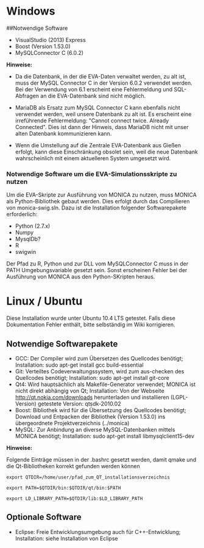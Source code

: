 # Windows

##Notwendige Software

* VisualStudio (2013) Express
* Boost (Version 1.53.0)
* MySQLConnector C (6.0.2) 

**Hinweise:**

* Da die Datenbank, in der die EVA-Daten verwaltet werden, zu alt ist, muss der MySQL Connector C in der Version 6.0.2 verwendet werden. Bei der Verwendung von 6.1 erscheint eine Fehlermeldung und SQL-Abfragen an die EVA-Datenbank sind nicht möglich.

* MariaDB als Ersatz zum MySQL Connector C kann ebenfalls nicht verwendet werden, weil unsere Datenbank zu alt ist. Es erscheint eine irreführende Fehlermeldung: "Cannot connect twice. Already Connected". Dies ist dann der Hinweis, dass MariaDB nicht mit unser alten Datenbank kommunizieren kann.

* Wenn die Umstellung auf die Zentrale EVA-Datenbank aus Gießen erfolgt, kann diese Einschränkung obsolet sein, weil die neue Datenbank wahrscheinlich mit einem aktuelleren System umgesetzt wird.

### Notwendige Software um die EVA-Simulationsskripte zu nutzen

Um die EVA-Skripte zur Ausführung von MONICA zu nutzen, muss MONICA als Python-Bibliothek gebaut werden. Dies erfolgt durch das Compilieren von monica-swig.sln. Dazu ist die Installation folgender Softwarepakete erforderlich:

* Python (2.7.x)
* Numpy
* MysqlDb? 
* R
* swigwin 

Der Pfad zu R, Python und zur DLL vom MySQLConnector C muss in der PATH Umgebungsvariable gesetzt sein. Sonst erscheinen Fehler bei der Ausführung von MONICA aus den Python-SKripten heraus. 

# Linux / Ubuntu

Diese Installation wurde unter Ubuntu 10.4 LTS getestet. Falls diese Dokumentation Fehler enthält, bitte selbständig im Wiki korrigieren.

## Notwendige Softwarepakete

* GCC: Der Compiler wird zum Übersetzen des Quellcodes benötigt; Installation: sudo apt-get install gcc build-essential 
* Git: Verteiltes Codeverwaltungssystem, wird zum aus-checken des Quellcodes benötigt; Installation: sudo apt-get install git-core 
* Qt4: Wird hauptsächlich als Makefile-Generator verwendet; MONICA ist nicht direkt abhängig von Qt; Installation: Von der Webseite  http://qt.nokia.com/downloads herunterladen und installieren (LGPL-Version) getestete Version: qtsdk-2010.02
* Boost: Bibliothek wird für die Übersetzung des Quellcodes benötigt; Download und Entpacken der Bibliothek (Version 1.53.0) ins übergeordnete Projektverzeichnis (../monica)
* MySQL: Zur Anbindung an diverse MySQL-Datenbanken mittels MONICA benötigt; Installation: sudo apt-get install libmysqlclient15-dev 

**Hinweise:**

Folgende Einträge müssen in der .bashrc gesetzt werden, damit qmake und die Qt-Bibliotheken korrekt gefunden werden können

``export QTDIR=/home/user/pfad_zum_QT_installationsverzeichnis``

``export PATH=$QTDIR/bin:$QTDIR/qt/bin:$PATH``

``export LD_LIBRARY_PATH=$QTDIR/lib:$LD_LIBRARY_PATH``

    

## Optionale Software

* Eclipse: Freie Entwicklungsumgebung auch für C++-Entwicklung; Installation: siehe Installation von Eclipse 